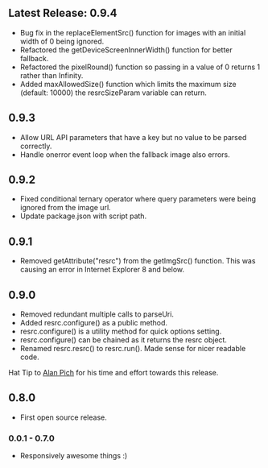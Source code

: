 ## Latest Release: 0.9.4

* Bug fix in the replaceElementSrc() function for images with an initial width of 0 being ignored. 
* Refactored the getDeviceScreenInnerWidth() function for better fallback.
* Refactored the pixelRound() function so passing in a value of 0 returns 1 rather than Infinity.
* Added maxAllowedSize() function which limits the maximum size (default: 10000) the resrcSizeParam variable can return.

## 0.9.3

* Allow URL API parameters that have a key but no value to be parsed correctly.
* Handle onerror event loop when the fallback image also errors.

## 0.9.2

* Fixed conditional ternary operator where query parameters were being ignored from the image url.
* Update package.json with script path.

## 0.9.1

* Removed getAttribute("resrc") from the getImgSrc() function. This was causing an error in Internet Explorer 8 and below.

## 0.9.0

* Removed redundant multiple calls to parseUri. 
* Added resrc.configure() as a public method. 
* resrc.configure() is a utility method for quick options setting.
* resrc.configure() can be chained as it returns the resrc object.
* Renamed resrc.resrc() to resrc.run(). Made sense for nicer readable code.

Hat Tip to [Alan Pich](https://github.com/alanpich) for his time and effort towards this release.

## 0.8.0

* First open source release. 

### 0.0.1 - 0.7.0

* Responsively awesome things :)
